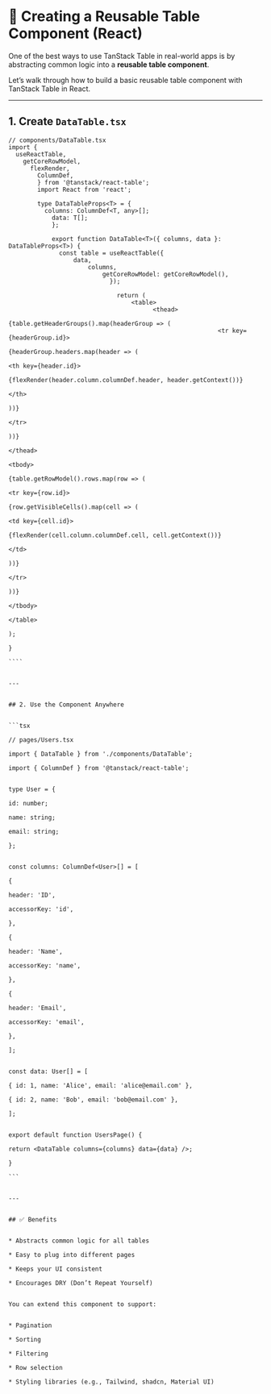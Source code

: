 
# 🔁 Creating a Reusable Table Component (React)

One of the best ways to use TanStack Table in real-world apps is by abstracting common logic into a **reusable table component**.

Let’s walk through how to build a basic reusable table component with TanStack Table in React.

---

## 1. Create `DataTable.tsx`

```tsx
// components/DataTable.tsx
import {
  useReactTable,
    getCoreRowModel,
      flexRender,
        ColumnDef,
        } from '@tanstack/react-table';
        import React from 'react';

        type DataTableProps<T> = {
          columns: ColumnDef<T, any>[];
            data: T[];
            };

            export function DataTable<T>({ columns, data }: DataTableProps<T>) {
              const table = useReactTable({
                  data,
                      columns,
                          getCoreRowModel: getCoreRowModel(),
                            });

                              return (
                                  <table>
                                        <thead>
                                                {table.getHeaderGroups().map(headerGroup => (
                                                          <tr key={headerGroup.id}>
                                                                      {headerGroup.headers.map(header => (
                                                                                    <th key={header.id}>
                                                                                                    {flexRender(header.column.columnDef.header, header.getContext())}
                                                                                                                  </th>
                                                                                                                              ))}
                                                                                                                                        </tr>
                                                                                                                                                ))}
                                                                                                                                                      </thead>
                                                                                                                                                            <tbody>
                                                                                                                                                                    {table.getRowModel().rows.map(row => (
                                                                                                                                                                              <tr key={row.id}>
                                                                                                                                                                                          {row.getVisibleCells().map(cell => (
                                                                                                                                                                                                        <td key={cell.id}>
                                                                                                                                                                                                                        {flexRender(cell.column.columnDef.cell, cell.getContext())}
                                                                                                                                                                                                                                      </td>
                                                                                                                                                                                                                                                  ))}
                                                                                                                                                                                                                                                            </tr>
                                                                                                                                                                                                                                                                    ))}
                                                                                                                                                                                                                                                                          </tbody>
                                                                                                                                                                                                                                                                              </table>
                                                                                                                                                                                                                                                                                );
                                                                                                                                                                                                                                                                                }
                                                                                                                                                                                                                                                                                ````

                                                                                                                                                                                                                                                                                ---

                                                                                                                                                                                                                                                                                ## 2. Use the Component Anywhere

                                                                                                                                                                                                                                                                                ```tsx
                                                                                                                                                                                                                                                                                // pages/Users.tsx
                                                                                                                                                                                                                                                                                import { DataTable } from './components/DataTable';
                                                                                                                                                                                                                                                                                import { ColumnDef } from '@tanstack/react-table';

                                                                                                                                                                                                                                                                                type User = {
                                                                                                                                                                                                                                                                                  id: number;
                                                                                                                                                                                                                                                                                    name: string;
                                                                                                                                                                                                                                                                                      email: string;
                                                                                                                                                                                                                                                                                      };

                                                                                                                                                                                                                                                                                      const columns: ColumnDef<User>[] = [
                                                                                                                                                                                                                                                                                        {
                                                                                                                                                                                                                                                                                            header: 'ID',
                                                                                                                                                                                                                                                                                                accessorKey: 'id',
                                                                                                                                                                                                                                                                                                  },
                                                                                                                                                                                                                                                                                                    {
                                                                                                                                                                                                                                                                                                        header: 'Name',
                                                                                                                                                                                                                                                                                                            accessorKey: 'name',
                                                                                                                                                                                                                                                                                                              },
                                                                                                                                                                                                                                                                                                                {
                                                                                                                                                                                                                                                                                                                    header: 'Email',
                                                                                                                                                                                                                                                                                                                        accessorKey: 'email',
                                                                                                                                                                                                                                                                                                                          },
                                                                                                                                                                                                                                                                                                                          ];

                                                                                                                                                                                                                                                                                                                          const data: User[] = [
                                                                                                                                                                                                                                                                                                                            { id: 1, name: 'Alice', email: 'alice@email.com' },
                                                                                                                                                                                                                                                                                                                              { id: 2, name: 'Bob', email: 'bob@email.com' },
                                                                                                                                                                                                                                                                                                                              ];

                                                                                                                                                                                                                                                                                                                              export default function UsersPage() {
                                                                                                                                                                                                                                                                                                                                return <DataTable columns={columns} data={data} />;
                                                                                                                                                                                                                                                                                                                                }
                                                                                                                                                                                                                                                                                                                                ```

                                                                                                                                                                                                                                                                                                                                ---

                                                                                                                                                                                                                                                                                                                                ## ✅ Benefits

                                                                                                                                                                                                                                                                                                                                * Abstracts common logic for all tables
                                                                                                                                                                                                                                                                                                                                * Easy to plug into different pages
                                                                                                                                                                                                                                                                                                                                * Keeps your UI consistent
                                                                                                                                                                                                                                                                                                                                * Encourages DRY (Don’t Repeat Yourself)

                                                                                                                                                                                                                                                                                                                                You can extend this component to support:

                                                                                                                                                                                                                                                                                                                                * Pagination
                                                                                                                                                                                                                                                                                                                                * Sorting
                                                                                                                                                                                                                                                                                                                                * Filtering
                                                                                                                                                                                                                                                                                                                                * Row selection
                                                                                                                                                                                                                                                                                                                                * Styling libraries (e.g., Tailwind, shadcn, Material UI)                                                                                                                                                                                                                                                                            